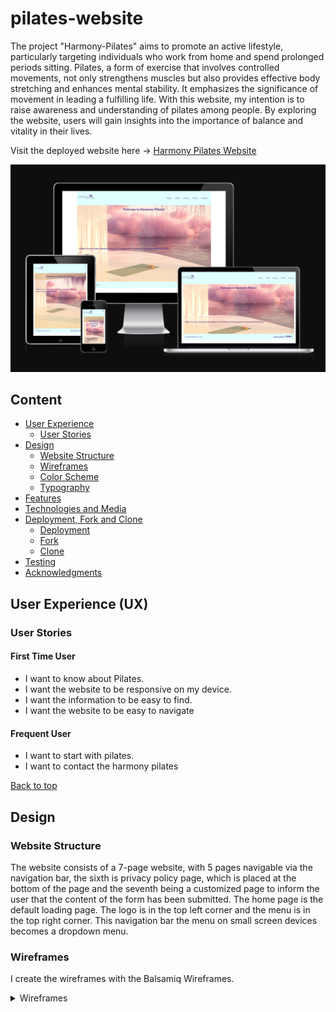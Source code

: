 # pilates-website
The project "Harmony-Pilates" aims to promote an active lifestyle, particularly targeting individuals who work from home and spend prolonged periods sitting. Pilates, a form of exercise that involves controlled movements, not only strengthens muscles but also provides effective body stretching and enhances mental stability. It emphasizes the significance of movement in leading a fulfilling life. With this website, my intention is to raise awareness and understanding of pilates among people. By exploring the website, users will gain insights into the importance of balance and vitality in their lives.

Visit the deployed website here → [Harmony Pilates Website](https://ann-anahit.github.io/pilates-website/)

![Harmony Pilates](documentation/testing/am_i_responsive.png)


## Content

* [User Experience](#user-experience-ux)
    * [User Stories](#user-stories)
* [Design](#design)
    * [Website Structure](#website-structure)
    * [Wireframes](#wireframes)
    * [Color Scheme](#color-scheme)
    * [Typography](#typography)
* [Features](#features)
* [Technologies and Media](#technologies-used)
* [Deployment, Fork and Clone](#deployment-fork-and-clone)
    * [Deployment](#deployment)
    * [Fork](#how-to-fork)
    * [Clone](#how-to-clone)
* [Testing](#testing)
* [Acknowledgments](#acknowledgments)

## User Experience (UX)

### User Stories

#### First Time User

* I want to know about Pilates.
* I want the website to be responsive on my device.
* I want the information to be easy to find.
* I want the website to be easy to navigate

#### Frequent User

* I want to start with pilates.
* I want to contact the harmony pilates 

[Back to top](<#content>)

## Design

### Website Structure

The website consists of a 7-page website, with 5 pages navigable via the navigation bar, the sixth is privacy policy page, which is placed at the bottom of the page and the seventh being a customized page to inform the user that the content of the form has been submitted. The home page is the default loading page. The logo is in the top left corner and the menu is in the top right corner. This navigation bar the menu on small screen devices becomes a dropdown menu.

### Wireframes

I create the wireframes with the Balsamiq Wireframes.
<details>
<summary>Wireframes</summary>
<br><br>
home page<br>
<img src="documentation/1.home_wireframe.png">
<br><br>
about page<br>
<img src="documentation/2.about_wireframe.png">
<br><br>
history page<br>
<img src="documentation/3.history_wireframe .png">
<br><br>
videos page<br>
<img src="documentation/4.videos_wireframe.png">
<br><br>
contact page<br>
<img src="documentation/5.contact_wireframe.png">
<br><br>

### Color Scheme

- I used the color `#603F8B` as a primary color for the titles, in the navigation bar, for my logo and the icons in the bottom. 
- As a secondary color I used `#FCD8C5`. This color appears when the user hovers over the menue navbar. 
- The navigation bar and the bottom have this `#E0FFFF` color.
- As text color I used `333333`.

![Harmony Pilates Color Scheme](documentation/color-sheme.png)

### Typography

The font I chose to use is [playfair-display](https://gwfh.mranftl.com/fonts/playfair-display?subsets=latin) from Google Fonts and as a fall back font, sans-serif.
![playfair-display](documentation/font.png)


[Back to top](<#content>)


### Features

This website includes 7 pages and all of them are responsive. They are: Home, About, History, Videos, Contact, Form Submitted und privacy policy. On each page we have:

- A favicon.<br>
![Harmony Pilates Favicon](documentation/favicon.png)

- A navigation bar 
![Harmony Pilates navigation-bar](documentation/navigation-bar.png)

### The Home Page

On the home page the user will find the message **Welcome to Harmony Pilates!** which clearly gives the idea of what the website is about. The image shows a Pilates mat set up for exercise, featuring harmonious colors.
![Harmony Pilates Home Page](documentation/home-page.png) 

### The About Page

This page comprises three images of a person who shows some pilates poses, under the images is a text what about pilates is.
![Harmony Pilates About Page](documentation/about1.png) 
![Harmony Pilates About Page](documentation/about2.png) 
![Harmony Pilates About Page](documentation/about3.png) 

### The History Page

On this page is a text about the history of pilates. The text is between two picturs.
![Harmony Pilates History Page](documentation/history1.png)
![Harmony Pilates History Page](documentation/history2.png)

### Video Page

Here, the user will discover two videos showcasing a person practicing Pilates amidst nature.
![Harmony Pilates Videos Page](documentation/video1.png)
![Harmony Pilates Videos Page](documentation/video2.png)

### Contact Page

TOn this page is a contact form and two figures at the bottom of the page.
![Harmony Pilates Contact Page](documentation/contact.png)


### Form Submitted Page

This custom page was created to show up after a form is submitted, whether it's a contact form. The user cannot access it from the navigation bar.
![Harmony Pilates Submitted Form Page](documentation/submitted-form.png)

### The Privacy Policy Page

On this page is a text about the privacy policy of the page. 
![Harmony Pilates Privacy Policy Page](documentation/privacy-policy1.png)
![Harmony Pilates Privacy Policy Page](documentation/privacy-policy2.png)

[Back to top](<#content>)

## Technologies and Media

- HTML5 to create the website structure.
- CSS3 to style the website.
- [Git](https://git-scm.com/) for version control.
- [GitHub](https://github.com/) to store files for the website.
- [Balsamiq Wireframes](https://www.balsamiq.com/) to create the wireframes.
- [Chat GPT](https://chat.openai.com/) to generate texts about the  history of pilates.
- [Google Fonts](https://fonts.google.com/) to import the font used on the website.
- [Favicon.io](https://favicon.io/) to create favicon.
- [Am I Responsive?](https://ui.dev/amiresponsive) to display the website image across various devices.
- [Unsplash](https://unsplash.com/de) and [Vecteezy]https://de.vecteezy.com/ to get images.
- [pixabay]https://pixabay.com/de/videos/ to get videos.

[Back to top](<#content>)

## Deployment, Fork and Clone

### Deployment

1. Log in to GitHub.
2. Go to the repository for the project.
3. Click the settings button.
4. Select **Pages** in the left navigation menu under Code and Automation.
5. From the source dropdown select main branch and root. Press the save button.
6. The site has been deployed. It may take a few minutes before the site goes live.

### How to Fork

1. Log in to GitHub.
2. Go to the repository for the project.
3. Click the Fork button in the top right corner.

### How to Clone

1. Log in to GitHub.
2. Go to the repository for the project.
3. Click on the **green code button** and select if you would like to clone with HTTPS, SSH or GitHub CLI and copy the link below.
4. Navigate to the directory where you want to clone the repository and open terminal.
5. Type *git clone* into the terminal and paste the link you have from number 3. Press enter. This command will download the entire repository to your local machine.

[Back to top](<#content>)

## Testing

Please refer to [TESTING.md](TESTING.md) file for all testing carried out.

## Acknowledgments

I would like to acknowledge:

- Tristan Ackermann, Davit Zakharyan and Ganeshdip Dumbare who are supporting me.
- Jubril Akolade - My Code Institute mentor.

[Back to top](<#content>)
